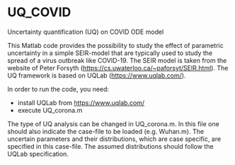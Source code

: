 # UQ_COVID
Uncertainty quantification (UQ) on COVID ODE model

This Matlab code provides the possibility to study the effect of parametric uncertainty in a simple SEIR-model that are typically used to study the spread of a virus outbreak like COVID-19.
The SEIR model is taken from the website of Peter Forsyth (https://cs.uwaterloo.ca/~paforsyt/SEIR.html).
The UQ framework is based on UQLab (https://www.uqlab.com/).

In order to run the code, you need:
- install UQLab from https://www.uqlab.com/
- execute UQ_corona.m

The type of UQ analysis can be changed in UQ_corona.m. In this file one should also indicate the case-file to be loaded (e.g. Wuhan.m). The uncertain parameters and their distributions, which are case specific, are specified in this case-file. The assumed distributions should follow the UQLab specification.
